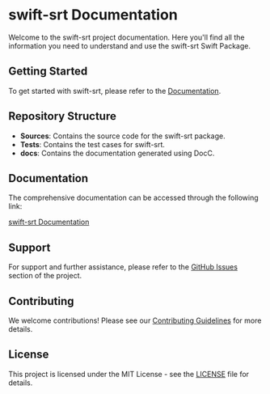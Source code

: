 # swift-srt Documentation

Welcome to the swift-srt project documentation. Here you'll find all the information you need to understand and use the swift-srt Swift Package.

## Getting Started

To get started with swift-srt, please refer to the [Documentation](index.html).

## Repository Structure

- **Sources**: Contains the source code for the swift-srt package.
- **Tests**: Contains the test cases for swift-srt.
- **docs**: Contains the documentation generated using DocC.

## Documentation

The comprehensive documentation can be accessed through the following link:

[swift-srt Documentation](index.html)

## Support

For support and further assistance, please refer to the [GitHub Issues](https://github.com/your-repo/swift-srt/issues) section of the project.

## Contributing

We welcome contributions! Please see our [Contributing Guidelines](CONTRIBUTING.md) for more details.

## License

This project is licensed under the MIT License - see the [LICENSE](LICENSE) file for details.
